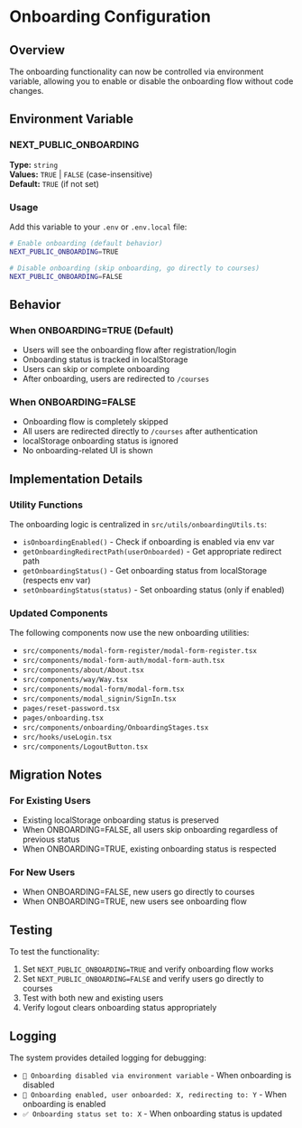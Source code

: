# Onboarding Configuration

## Overview

The onboarding functionality can now be controlled via environment variable, allowing you to enable or disable the onboarding flow without code changes.

## Environment Variable

### NEXT_PUBLIC_ONBOARDING

**Type:** `string`  
**Values:** `TRUE` | `FALSE` (case-insensitive)  
**Default:** `TRUE` (if not set)

### Usage

Add this variable to your `.env` or `.env.local` file:

```bash
# Enable onboarding (default behavior)
NEXT_PUBLIC_ONBOARDING=TRUE

# Disable onboarding (skip onboarding, go directly to courses)
NEXT_PUBLIC_ONBOARDING=FALSE
```

## Behavior

### When ONBOARDING=TRUE (Default)
- Users will see the onboarding flow after registration/login
- Onboarding status is tracked in localStorage
- Users can skip or complete onboarding
- After onboarding, users are redirected to `/courses`

### When ONBOARDING=FALSE
- Onboarding flow is completely skipped
- All users are redirected directly to `/courses` after authentication
- localStorage onboarding status is ignored
- No onboarding-related UI is shown

## Implementation Details

### Utility Functions

The onboarding logic is centralized in `src/utils/onboardingUtils.ts`:

- `isOnboardingEnabled()` - Check if onboarding is enabled via env var
- `getOnboardingRedirectPath(userOnboarded)` - Get appropriate redirect path
- `getOnboardingStatus()` - Get onboarding status from localStorage (respects env var)
- `setOnboardingStatus(status)` - Set onboarding status (only if enabled)

### Updated Components

The following components now use the new onboarding utilities:

- `src/components/modal-form-register/modal-form-register.tsx`
- `src/components/modal-form-auth/modal-form-auth.tsx`
- `src/components/about/About.tsx`
- `src/components/way/Way.tsx`
- `src/components/modal-form/modal-form.tsx`
- `src/components/modal_signin/SignIn.tsx`
- `pages/reset-password.tsx`
- `pages/onboarding.tsx`
- `src/components/onboarding/OnboardingStages.tsx`
- `src/hooks/useLogin.tsx`
- `src/components/LogoutButton.tsx`

## Migration Notes

### For Existing Users
- Existing localStorage onboarding status is preserved
- When ONBOARDING=FALSE, all users skip onboarding regardless of previous status
- When ONBOARDING=TRUE, existing onboarding status is respected

### For New Users
- When ONBOARDING=FALSE, new users go directly to courses
- When ONBOARDING=TRUE, new users see onboarding flow

## Testing

To test the functionality:

1. Set `NEXT_PUBLIC_ONBOARDING=TRUE` and verify onboarding flow works
2. Set `NEXT_PUBLIC_ONBOARDING=FALSE` and verify users go directly to courses
3. Test with both new and existing users
4. Verify logout clears onboarding status appropriately

## Logging

The system provides detailed logging for debugging:

- `🚫 Onboarding disabled via environment variable` - When onboarding is disabled
- `🎯 Onboarding enabled, user onboarded: X, redirecting to: Y` - When onboarding is enabled
- `✅ Onboarding status set to: X` - When onboarding status is updated 